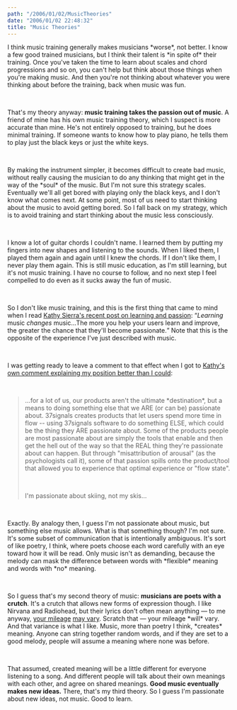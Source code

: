 ```yaml
---
path: "/2006/01/02/MusicTheories" 
date: "2006/01/02 22:48:32" 
title: "Music Theories" 
---
```

<p>I think music training generally makes musicians *worse*, not better. I know a few good trained musicians, but I think their talent is *in spite of* their training. Once you've taken the time to learn about scales and chord progressions and so on, you can't help but think about those things when you're making music. And then you're not thinking about whatever you were thinking about before the training, back when music was fun.</p><br><p>That's my theory anyway: <strong>music training takes the passion out of music</strong>. A friend of mine has his own music training theory, which I suspect is more accurate than mine. He's not entirely opposed to training, but he does minimal training. If someone wants to know how to play piano, he tells them to play just the black keys or just the white keys.</p><br><p>By making the instrument simpler, it becomes difficult to create bad music, without really causing the musician to do any thinking that might get in the way of the *soul* of the music. But I'm not sure this strategy scales. Eventually we'll all get bored with playing only the black keys, and I don't know what comes next. At some point, most of us need to start thinking about the music to avoid getting bored. So I fall back on my strategy, which is to avoid training and start thinking about the music less consciously.</p><br><p>I know a lot of guitar chords I couldn't name. I learned them by putting my fingers into new shapes and listening to the sounds. When I liked them, I played them again and again until I knew the chords. If I don't like them, I never play them again. This is still music education, as I'm still learning, but it's not music training. I have no course to follow, and no next step I feel compelled to do even as it sucks away the fun of music.</p><br><p>So I don't like music training, and this is the first thing that came to mind when I read <a href="http://headrush.typepad.com/creating_passionate_users/2005/12/the_hires_user_.html">Kathy Sierra's recent post on learning and passion</a>: <q><i>Learning</i> music <i>changes</i> music...The more you help your users learn and improve, the greater the chance that they'll become passionate.</q> Note that this is the opposite of the experience I've just described with music.</p><br><p>I was getting ready to leave a comment to that effect when I got to <a href="http://headrush.typepad.com/creating_passionate_users/2005/12/the_hires_user_.html#c12443094">Kathy's own comment explaining my position better than I could</a>:</p><br><blockquote><p>...for a lot of us, our products aren't the ultimate *destination*, but a means to doing something else that we ARE (or can be) passionate about. 37signals creates products that let users spend more time in flow -- using 37signals software to do something ELSE, which could be the thing they ARE passionate about. Some of the products people are most passionate about are simply the tools that enable and then get the hell out of the way so that the REAL thing they're passionate about can happen. But through "misattribution of arousal" (as the psychologists call it), some of that passion spills onto the product/tool that allowed you to experience that optimal experience or "flow state".</p><br><p>I'm passionate about skiing, not my skis...</p></blockquote><br><p>Exactly. By analogy then, I guess I'm not passionate about music, but something else music allows. What is that something though? I'm not sure. It's some subset of communication that is intentionally ambiguous. It's sort of like poetry, I think, where poets choose each word carefully with an eye toward how it will be read. Only music isn't as demanding, because the melody can mask the difference between words with *flexible* meaning and words with *no* meaning.</p><br><p>So I guess that's my second theory of music: <strong>musicians are poets with a crutch</strong>. It's a crutch that allows new forms of expression though. I like Nirvana and Radiohead, but their lyrics don't often mean anything &#8212; to me anyway, <a href="http://www.songmeanings.net/artist.php?aid=34">your mileage</a> <a href="http://www.songmeanings.net/artist.php?aid=200">may vary</a>. Scratch that &#8212; your mileage *will* vary. And that variance is what I like. Music, more than poetry I think, *creates* meaning. Anyone can string together random words, and if they are set to a good melody, people will assume a meaning where none was before.</p><br><p>That assumed, created meaning will be a little different for everyone listening to a song. And different people will talk about their own meanings with each other, and agree on shared meanings. <strong>Good music eventually makes new ideas.</strong> There, that's my third theory. So I guess I'm passionate about new ideas, not music. Good to learn.</p>